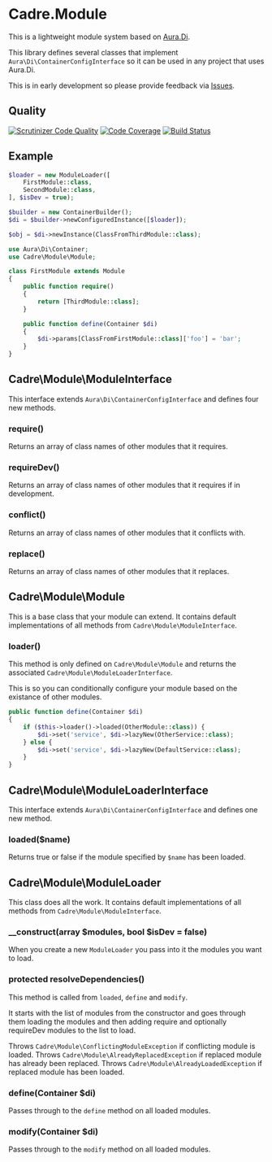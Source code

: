 # Cadre.Module

This is a lightweight module system based on [Aura.Di](https://github.com/auraphp/Aura.Di).

This library defines several classes that implement `Aura\Di\ContainerConfigInterface` so
it can be used in any project that uses Aura.Di.

This is in early development so please provide feedback via [Issues](https://github.com/cadrephp/Cadre.Module/issues.).

## Quality

[![Scrutinizer Code Quality](https://scrutinizer-ci.com/g/cadrephp/Cadre.Module/badges/quality-score.png?b=0.x)](https://scrutinizer-ci.com/g/cadrephp/Cadre.Module/?branch=0.x)
[![Code Coverage](https://scrutinizer-ci.com/g/cadrephp/Cadre.Module/badges/coverage.png?b=0.x)](https://scrutinizer-ci.com/g/cadrephp/Cadre.Module/?branch=0.x)
[![Build Status](https://travis-ci.org/cadrephp/Cadre.Module.svg?branch=0.x)](https://travis-ci.org/cadrephp/Cadre.Module)

## Example

```php
$loader = new ModuleLoader([
    FirstModule::class,
    SecondModule::class,
], $isDev = true);

$builder = new ContainerBuilder();
$di = $builder->newConfiguredInstance([$loader]);

$obj = $di->newInstance(ClassFromThirdModule::class);
```

```php
use Aura\Di\Container;
use Cadre\Module\Module;

class FirstModule extends Module
{
    public function require()
    {
        return [ThirdModule::class];
    }

    public function define(Container $di)
    {
        $di->params[ClassFromFirstModule::class]['foo'] = 'bar';
    }
}
```

## Cadre\Module\ModuleInterface

This interface extends `Aura\Di\ContainerConfigInterface` and defines four new methods.

### require()

Returns an array of class names of other modules that it requires.

### requireDev()

Returns an array of class names of other modules that it requires if in development.

### conflict()

Returns an array of class names of other modules that it conflicts with.

### replace()

Returns an array of class names of other modules that it replaces.

## Cadre\Module\Module

This is a base class that your module can extend. It contains default implementations of all
methods from `Cadre\Module\ModuleInterface`.

### loader()

This method is only defined on `Cadre\Module\Module` and returns the associated
`Cadre\Module\ModuleLoaderInterface`.

This is so you can conditionally configure your module based on the existance of other
modules.

```php
public function define(Container $di)
{
    if ($this->loader()->loaded(OtherModule::class)) {
        $di->set('service', $di->lazyNew(OtherService::class);
    } else {
        $di->set('service', $di->lazyNew(DefaultService::class);
    }
}
```

## Cadre\Module\ModuleLoaderInterface

This interface extends `Aura\Di\ContainerConfigInterface` and defines one new method.

### loaded($name)

Returns true or false if the module specified by `$name` has been loaded.

## Cadre\Module\ModuleLoader

This class does all the work. It contains default implementations of all
methods from `Cadre\Module\ModuleInterface`.

### __construct(array $modules, bool $isDev = false)

When you create a new `ModuleLoader` you pass into it the modules you want to load.

### protected resolveDependencies()

This method is called from `loaded`, `define` and `modify`.

It starts with the list of modules from the constructor and goes through them loading
the modules and then adding require and optionally requireDev modules to the list to load.

Throws `Cadre\Module\ConflictingModuleException` if conflicting module is loaded.
Throws `Cadre\Module\AlreadyReplacedException` if replaced module has already been replaced.
Throws `Cadre\Module\AlreadyLoadedException` if replaced module has been loaded.

### define(Container $di)

Passes through to the `define` method on all loaded modules.

### modify(Container $di)

Passes through to the `modify` method on all loaded modules.
